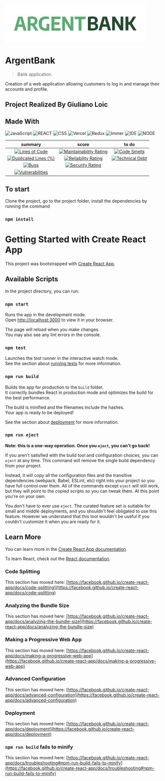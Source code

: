 ![Logo of the project](https://github.com/DevWeb13/giulianoloic_13_21042022/blob/master/public/img/argentBankLogo.png)

# ArgentBank

> Bank application.

Creation of a web application allowing customers to log in and manage their accounts and profile.

## Project Realized By Giuliano Loic

## Made With

![JavaScript](https://img.shields.io/badge/Language-JS-yellow) ![REACT](https://img.shields.io/badge/Framework-React-blue) ![CSS](https://img.shields.io/badge/style-CSS-yellow) ![Vercel](https://img.shields.io/badge/Deploy-Vercel-black) ![Redux](https://img.shields.io/badge/Library-Redux-blueviolet)  ![Immer](https://img.shields.io/badge/Library-Immer-blueviolet) ![IDE](https://img.shields.io/badge/IDE-VsCode-blue) ![NODE](https://img.shields.io/badge/Node-v16.13.0-ff69b4)

|                                                                                                              summary                                                                                                               |                                                                                                           score                                                                                                            |                                                                                                      to do                                                                                                      |
| :--------------------------------------------------------------------------------------------------------------------------------------------------------------------------------------------------------------------------------: | :------------------------------------------------------------------------------------------------------------------------------------------------------------------------------------------------------------------------: | :-------------------------------------------------------------------------------------------------------------------------------------------------------------------------------------------------------------: |
|              [![Lines of Code](https://sonarcloud.io/api/project_badges/measure?project=DevWeb13_GiulianoLoic_12_26022022&metric=ncloc)](https://sonarcloud.io/summary/new_code?id=DevWeb13_GiulianoLoic_12_26022022)              |  [![Maintainability Rating](https://sonarcloud.io/api/project_badges/measure?project=DevWeb13_GiulianoLoic_12_26022022&metric=sqale_rating)](https://sonarcloud.io/summary/new_code?id=DevWeb13_GiulianoLoic_12_26022022)  |  [![Code Smells](https://sonarcloud.io/api/project_badges/measure?project=DevWeb13_GiulianoLoic_12_26022022&metric=code_smells)](https://sonarcloud.io/summary/new_code?id=DevWeb13_GiulianoLoic_12_26022022)   |
| [![Duplicated Lines (%)](https://sonarcloud.io/api/project_badges/measure?project=DevWeb13_GiulianoLoic_12_26022022&metric=duplicated_lines_density)](https://sonarcloud.io/summary/new_code?id=DevWeb13_GiulianoLoic_12_26022022) | [![Reliability Rating](https://sonarcloud.io/api/project_badges/measure?project=DevWeb13_GiulianoLoic_12_26022022&metric=reliability_rating)](https://sonarcloud.io/summary/new_code?id=DevWeb13_GiulianoLoic_12_26022022) | [![Technical Debt](https://sonarcloud.io/api/project_badges/measure?project=DevWeb13_GiulianoLoic_12_26022022&metric=sqale_index)](https://sonarcloud.io/summary/new_code?id=DevWeb13_GiulianoLoic_12_26022022) |
|                   [![Bugs](https://sonarcloud.io/api/project_badges/measure?project=DevWeb13_GiulianoLoic_12_26022022&metric=bugs)](https://sonarcloud.io/summary/new_code?id=DevWeb13_GiulianoLoic_12_26022022)                   |    [![Security Rating](https://sonarcloud.io/api/project_badges/measure?project=DevWeb13_GiulianoLoic_12_26022022&metric=security_rating)](https://sonarcloud.io/summary/new_code?id=DevWeb13_GiulianoLoic_12_26022022)    |                                                                                                                                                                                                                 |
|        [![Vulnerabilities](https://sonarcloud.io/api/project_badges/measure?project=DevWeb13_GiulianoLoic_12_26022022&metric=vulnerabilities)](https://sonarcloud.io/summary/new_code?id=DevWeb13_GiulianoLoic_12_26022022)        |                                                                                                                                                                                                                            |

## To start

Clone the project, go to the project folder, install the dependencies by running the command

### `npm install`

# Getting Started with Create React App

This project was bootstrapped with [Create React App](https://github.com/facebook/create-react-app).

## Available Scripts

In the project directory, you can run:

### `npm start`

Runs the app in the development mode.\
Open [http://localhost:3000](http://localhost:3000) to view it in your browser.

The page will reload when you make changes.\
You may also see any lint errors in the console.

### `npm test`

Launches the test runner in the interactive watch mode.\
See the section about [running tests](https://facebook.github.io/create-react-app/docs/running-tests) for more information.

### `npm run build`

Builds the app for production to the `build` folder.\
It correctly bundles React in production mode and optimizes the build for the best performance.

The build is minified and the filenames include the hashes.\
Your app is ready to be deployed!

See the section about [deployment](https://facebook.github.io/create-react-app/docs/deployment) for more information.

### `npm run eject`

**Note: this is a one-way operation. Once you `eject`, you can't go back!**

If you aren't satisfied with the build tool and configuration choices, you can `eject` at any time. This command will remove the single build dependency from your project.

Instead, it will copy all the configuration files and the transitive dependencies (webpack, Babel, ESLint, etc) right into your project so you have full control over them. All of the commands except `eject` will still work, but they will point to the copied scripts so you can tweak them. At this point you're on your own.

You don't have to ever use `eject`. The curated feature set is suitable for small and middle deployments, and you shouldn't feel obligated to use this feature. However we understand that this tool wouldn't be useful if you couldn't customize it when you are ready for it.

## Learn More

You can learn more in the [Create React App documentation](https://facebook.github.io/create-react-app/docs/getting-started).

To learn React, check out the [React documentation](https://reactjs.org/).

### Code Splitting

This section has moved here: [https://facebook.github.io/create-react-app/docs/code-splitting](https://facebook.github.io/create-react-app/docs/code-splitting)

### Analyzing the Bundle Size

This section has moved here: [https://facebook.github.io/create-react-app/docs/analyzing-the-bundle-size](https://facebook.github.io/create-react-app/docs/analyzing-the-bundle-size)

### Making a Progressive Web App

This section has moved here: [https://facebook.github.io/create-react-app/docs/making-a-progressive-web-app](https://facebook.github.io/create-react-app/docs/making-a-progressive-web-app)

### Advanced Configuration

This section has moved here: [https://facebook.github.io/create-react-app/docs/advanced-configuration](https://facebook.github.io/create-react-app/docs/advanced-configuration)

### Deployment

This section has moved here: [https://facebook.github.io/create-react-app/docs/deployment](https://facebook.github.io/create-react-app/docs/deployment)

### `npm run build` fails to minify

This section has moved here: [https://facebook.github.io/create-react-app/docs/troubleshooting#npm-run-build-fails-to-minify](https://facebook.github.io/create-react-app/docs/troubleshooting#npm-run-build-fails-to-minify)
